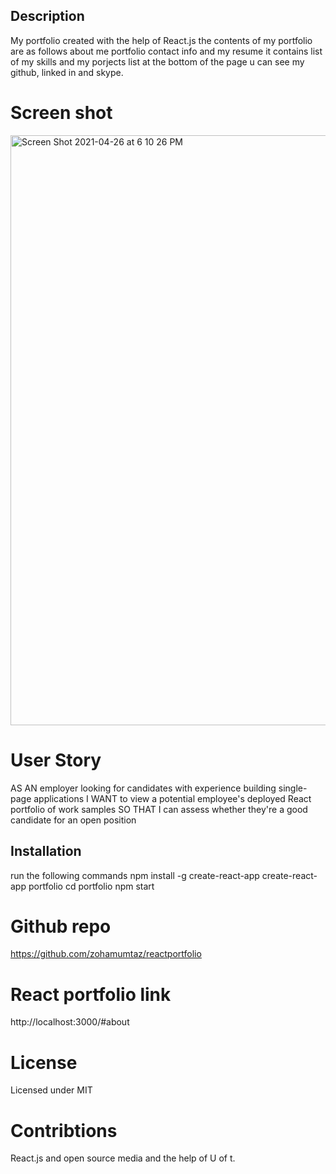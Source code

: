 ## Description
My portfolio created with the help of React.js
the contents of my portfolio are as follows 
about me 
portfolio
contact info
and my resume
it contains list of my skills and my porjects list
at the bottom of the page u can see my github, linked in and skype.


# Screen shot


<img width="944" alt="Screen Shot 2021-04-26 at 6 10 26 PM" src="https://user-images.githubusercontent.com/74481523/116157997-e79f3d00-a6bb-11eb-977b-ef61466c25af.png">


# User Story
AS AN employer looking for candidates with experience building single-page applications
I WANT to view a potential employee's deployed React portfolio of work samples
SO THAT I can assess whether they're a good candidate for an open position


## Installation 
run the following commands 
npm install -g create-react-app
create-react-app portfolio
cd portfolio
npm start

# Github repo

https://github.com/zohamumtaz/reactportfolio

# React portfolio link
http://localhost:3000/#about


# License 
Licensed under MIT 

# Contribtions
React.js and open source media and the help of U of t.
